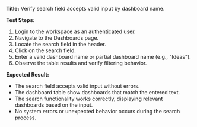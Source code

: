 **Title:** Verify search field accepts valid input by dashboard name.

**Test Steps:**
1. Login to the workspace as an authenticated user.
2. Navigate to the Dashboards page.
3. Locate the search field in the header.
4. Click on the search field.
5. Enter a valid dashboard name or partial dashboard name (e.g., "Ideas").
6. Observe the table results and verify filtering behavior.

**Expected Result:**
- The search field accepts valid input without errors.
- The dashboard table show dashboards that match the entered text.
- The search functionality works correctly, displaying relevant dashboards based on the input.
- No system errors or unexpected behavior occurs during the search process.